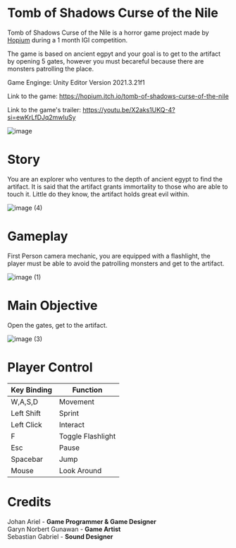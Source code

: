 # Tomb of Shadows Curse of the Nile

Tomb of Shadows Curse of the Nile is a horror game project made by [Hopium](https://hopium.itch.io/) during a 1 month IGI competition. 

The game is based on ancient egpyt and your goal is to get to the artifact by opening 5 gates, however you must becareful because there are monsters patrolling the place. 

Game Enginge: Unity Editor Version 2021.3.21f1

Link to the game: https://hopium.itch.io/tomb-of-shadows-curse-of-the-nile 

Link to the game's trailer: https://youtu.be/X2aks1UKQ-4?si=ewKrLfDJq2mwIuSy

![image](https://github.com/Lemun8/Tomb-of-Shadows-Curse-of-the-Nile/assets/107360799/5cb7c379-f474-429d-8ab2-e28e4dab9af4)



# Story

You are an explorer who ventures to the depth of ancient egypt to find the artifact. It is said that the artifact grants immortality to those who are able to touch it. Little do they know, the artifact holds great evil within.

![image (4)](https://github.com/Lemun8/Tomb-of-Shadows-Curse-of-the-Nile/assets/107360799/8d2f4197-7640-4003-a2ae-a4f04461e4f0)


# Gameplay

First Person camera mechanic, you are equipped with a flashlight, the player must be able to avoid the patrolling monsters and get to the artifact.

![image (1)](https://github.com/Lemun8/Tomb-of-Shadows-Curse-of-the-Nile/assets/107360799/89e420e5-1189-4b45-bc22-c2935fb3b897)


# Main Objective

Open the gates, get to the artifact.

![image (3)](https://github.com/Lemun8/Tomb-of-Shadows-Curse-of-the-Nile/assets/107360799/3d68f87b-3ac5-4d83-8784-4462d9dcf7d0)


# Player Control

| Key Binding       | Function          |
| ----------------- | ----------------- |
| W,A,S,D           | Movement          |
| Left Shift        | Sprint            |
| Left Click        | Interact          |
| F                 | Toggle Flashlight |
| Esc               | Pause             |
| Spacebar          | Jump              |
| Mouse             | Look Around       |

# Credits

Johan Ariel - **Game Programmer & Game Designer** <br>
Garyn Norbert Gunawan - **Game Artist** <br>
Sebastian Gabriel - **Sound Designer** <br>

